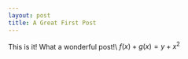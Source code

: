 ```yaml
---
layout: post
title: A Great First Post
---
```


This is it!
What a wonderful post!\\
$f(x)+g(x)=y+x^2$
